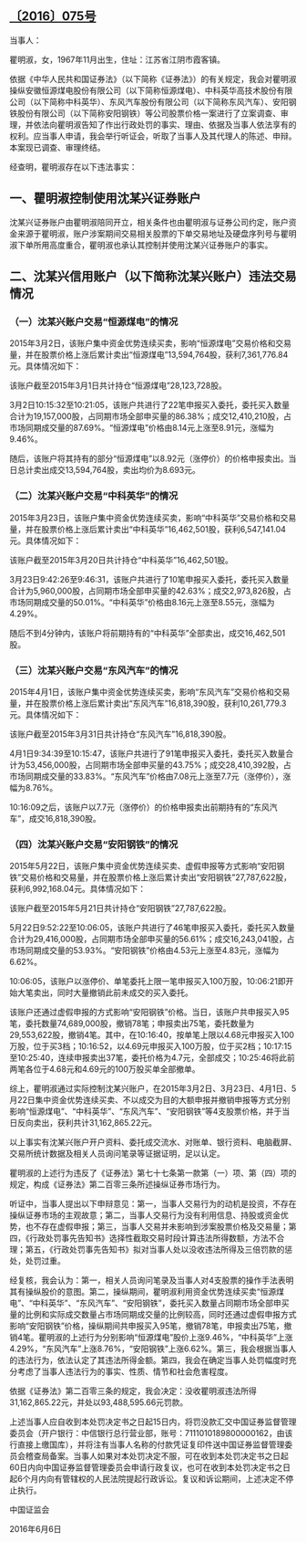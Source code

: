 ## [〔2016〕075号](http://www.csrc.gov.cn/pub/zjhpublic/G00306212/201606/t20160616_298725.htm)









当事人：

瞿明淑，女，1967年11月出生，住址：江苏省江阴市霞客镇。

依据《中华人民共和国证券法》（以下简称《证券法》）的有关规定，我会对瞿明淑操纵安徽恒源煤电股份有限公司（以下简称恒源煤电）、中科英华高技术股份有限公司（以下简称中科英华）、东风汽车股份有限公司（以下简称东风汽车）、安阳钢铁股份有限公司（以下简称安阳钢铁）等公司股票价格一案进行了立案调查、审理，并依法向瞿明淑告知了作出行政处罚的事实、理由、依据及当事人依法享有的权利。应当事人申请，我会举行听证会，听取了当事人及其代理人的陈述、申辩。本案现已调查、审理终结。

经查明，瞿明淑存在以下违法事实：

## 一、瞿明淑控制使用沈某兴证券账户

沈某兴证券账户由瞿明淑陪同开立，相关条件也由瞿明淑与证券公司约定，账户资金来源于瞿明淑，账户涉案期间交易相关股票的下单交易地址及硬盘序列号与瞿明淑下单所用高度重合，瞿明淑也承认其控制并使用沈某兴证券账户的事实。

## 二、沈某兴信用账户（以下简称沈某兴账户）违法交易情况

### （一）沈某兴账户交易“恒源煤电”的情况

2015年3月2日，该账户集中资金优势连续买卖，影响“恒源煤电”交易价格和交易量，并在股票价格上涨后累计卖出“恒源煤电”13,594,764股，获利7,361,776.84元。具体情况如下：

该账户截至2015年3月1日共计持仓“恒源煤电”28,123,728股。

3月2日10:15:32至10:21:05，该账户共进行了22笔申报买入委托，委托买入数量合计为19,157,000股，占同期市场全部申买量的86.38%；成交12,410,210股，占市场同期成交量的87.69%。“恒源煤电”价格由8.14元上涨至8.91元，涨幅为9.46%。

随后，该账户将其持有的部分“恒源煤电”以8.92元（涨停价）的价格申报卖出。当日总计卖出成交13,594,764股，卖出均价为8.693元。

### （二）沈某兴账户交易“中科英华”的情况

2015年3月23日，该账户集中资金优势连续买卖，影响“中科英华”交易价格和交易量，并在股票价格上涨后累计卖出“中科英华”16,462,501股，获利6,547,141.04元。具体情况如下：

该账户截至2015年3月20日共计持仓“中科英华”16,462,501股。

3月23日9:42:26至9:46:31，该账户共进行了10笔申报买入委托，委托买入数量合计为5,960,000股，占同期市场全部申买量的42.63%；成交2,973,826股，占市场同期成交量的50.01%。“中科英华”价格由8.16元上涨至8.55元，涨幅为4.29%。

随后不到4分钟内，该账户将前期持有的“中科英华”全部卖出，成交16,462,501股。

### （三）沈某兴账户交易“东风汽车”的情况

2015年4月1日，该账户集中资金优势连续买卖，影响“东风汽车”交易价格和交易量，并在股票价格上涨后累计卖出“东风汽车”16,818,390股，获利10,261,779.3元。具体情况如下：

该账户截至2015年3月31日共计持仓“东风汽车”16,818,390股。

4月1日9:34:39至10:15:47，该账户共进行了91笔申报买入委托，委托买入数量合计为53,456,000股，占同期市场全部申买量的43.75%；成交28,410,392股，占市场同期成交量的33.83%。“东风汽车”价格由7.08元上涨至7.7元（涨停价），涨幅为8.76%。

10:16:09之后，该账户以7.7元（涨停价）的价格申报卖出前期持有的“东风汽车”，成交16,818,390股。

### （四）沈某兴账户交易“安阳钢铁”的情况

2015年5月22日，该账户集中资金优势连续买卖、虚假申报等方式影响“安阳钢铁”交易价格和交易量，并在股票价格上涨后累计卖出“安阳钢铁”27,787,622股，获利6,992,168.04元。具体情况如下：

该账户截至2015年5月21日共计持仓“安阳钢铁”27,787,622股。

5月22日9:52:22至10:06:05，该账户共进行了46笔申报买入委托，委托买入数量合计为29,416,000股，占同期市场全部申买量的56.61%；成交16,243,041股，占市场同期成交量的53.93%。“安阳钢铁”价格由4.53元上涨至4.83元，涨幅为6.62%。

10:06:05，该账户以涨停价、单笔委托上限一笔申报买入100万股，10:06:21即开始大笔卖出，同时大量撤销此前未成交的买入委托。

该账户还通过虚假申报的方式影响“安阳钢铁”价格。当日，该账户共申报买入95笔，委托数量74,689,000股，撤销78笔；申报卖出75笔，委托数量为29,553,622股，撤销4笔。其中，在10:16:40，按单笔上限以4.68元申报买入100万股，位于买3档；10:16:52，以4.69元申报买入100万股，位于买2档；10:17:15至10:25:40，连续申报卖出37笔，委托价格为4.7元，全部成交；10:25:46将此前两笔各位于4.68元和4.69元的100万股买单全部撤单。

综上，瞿明淑通过实际控制沈某兴账户，在2015年3月2日、3月23日、4月1日、5月22日集中资金优势连续买卖、不以成交为目的大额申报并撤销申报等方式分别影响“恒源煤电”、“中科英华”、“东风汽车”、“安阳钢铁”等4支股票价格，并于当日反向卖出，获利共计31,162,865.22元。

以上事实有沈某兴账户开户资料、委托成交流水、对账单、银行资料、电脑截屏、交易所统计数据及相关人员询问笔录等证据证明，足以认定。

瞿明淑的上述行为违反了《证券法》第七十七条第一款第（一）项、第（四）项的规定，构成《证券法》第二百零三条所述操纵证券市场行为。

听证中，当事人提出以下申辩意见：第一，当事人交易行为的动机是投资，不存在操纵证券市场的主观故意；第二，当事人交易行为没有利用信息、持股或资金优势，也不存在虚假申报；第三，当事人交易并未影响到涉案股票价格及交易量；第四，《行政处罚事先告知书》选择性截取交易时段计算违法所得数额，方法不合理；第五，《行政处罚事先告知书》拟对当事人处以没收违法所得及三倍罚款的惩处，处罚过重。

经复核，我会认为：第一，相关人员询问笔录及当事人对4支股票的操作手法表明其有操纵股价的意图。第二，操纵期间，瞿明淑利用资金优势连续买卖“恒源煤电”、“中科英华”、“东风汽车”、“安阳钢铁”，委托买入数量占同期市场全部申买量的比例和实际成交数量占市场同期成交量的比例较高，同时还通过虚假申报方式影响“安阳钢铁”价格，操纵期间共申报买入95笔，撤销78笔，申报卖出75笔，撤销4笔。瞿明淑的上述行为分别影响“恒源煤电”股价上涨9.46%，“中科英华”上涨4.29%，“东风汽车”上涨8.76%，“安阳钢铁”上涨6.62%。第三，我会根据当事人的违法行为，依法认定了其违法所得金额。第四，我会在确定当事人处罚幅度时充分考虑了当事人违法行为的事实、性质、情节和社会危害程度。

依据《证券法》第二百零三条的规定，我会决定：没收瞿明淑违法所得31,162,865.22元，并处以93,488,595.66元罚款。

上述当事人应自收到本处罚决定书之日起15日内，将罚没款汇交中国证券监督管理委员会（开户银行：中信银行总行营业部，账号：7111010189800000162，由该行直接上缴国库），并将注有当事人名称的付款凭证复印件送中国证券监督管理委员会稽查局备案。当事人如果对本处罚决定不服，可在收到本处罚决定书之日起60日内向中国证券监督管理委员会申请行政复议，也可在收到本处罚决定书之日起6个月内向有管辖权的人民法院提起行政诉讼。复议和诉讼期间，上述决定不停止执行。

 

 

 

 

中国证监会      

2016年6月6日    